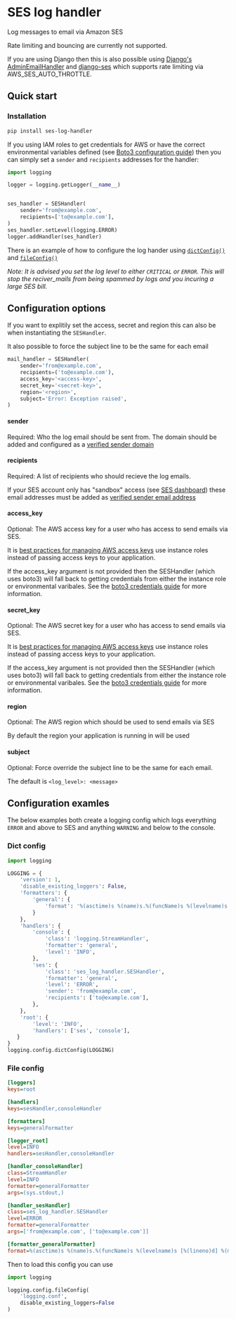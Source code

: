 # SES log handler

Log messages to email via Amazon SES

Rate limiting and bouncing are currently not supported.

If you are using Django then this is also possible using [Django's AdminEmailHandler](https://docs.djangoproject.com/en/3.1/topics/logging/#id4) and [django-ses](https://github.com/django-ses/django-ses) which supports rate limiting via AWS_SES_AUTO_THROTTLE.


## Quick start

### Installation

```bash
pip install ses-log-handler
```


If you using IAM roles to get credentials for AWS or have the correct environmental variables defined (see [Boto3 configuration guide](https://boto3.amazonaws.com/v1/documentation/api/latest/guide/configuration.html)) then you can simply set a `sender` and `recipients` addresses for the handler:

```python
import logging

logger = logging.getLogger(__name__)


ses_handler = SESHandler(
    sender='from@example.com',
    recipients=['to@example.com'],
)
ses_handler.setLevel(logging.ERROR)
logger.addHandler(ses_handler)
```

There is an example of how to configure the log hander using [`dictConfig()`](#dict-config) and [`fileConfig()`](#file-config)

*Note: It is advised you set the log level to either `CRITICAL` or `ERROR`. This will stop the reciver_mails from being spammed by logs and you incuring a large SES bill.*



## Configuration options

If you want to explitily set the access, secret and region this can also be when instantiating the `SESHandler`.

It also possible to force the subject line to be the same for each email

```python
mail_handler = SESHandler(
    sender='from@example.com',
    recipients=('to@example.com'),
    access_key='<access-key>',
    secret_key='<secret-key>',
    region='<region>',
    subject='Error: Exception raised',
)
```


#### sender

Required: Who the log email should be sent from. The domain should be added and configured as a [verified sender domain](https://console.aws.amazon.com/ses/home?region=us-east-1#verified-senders-domain:)

#### recipients

Required: A list of recipients who should recieve the log emails.

If your SES account only has "sandbox" access (see [SES dashboard](https://console.aws.amazon.com/ses/home?region=us-east-1#dashboard:)) these email addresses must be added as [verified sender email address](https://console.aws.amazon.com/ses/home?region=us-east-1#verified-senders-email:)


#### access_key

Optional: The AWS access key for a user who has access to send emails via SES.

It is [best practices for managing AWS access keys](https://docs.aws.amazon.com/general/latest/gr/aws-access-keys-best-practices.html) use instance roles instead of passing access keys to your application.

If the access_key argument is not provided then the SESHandler (which uses boto3) will fall back to getting credentials from either the instance role or environmental varibales. See the [boto3 credentials guide](https://boto3.amazonaws.com/v1/documentation/api/latest/guide/credentials.html) for more information.


#### secret_key

Optional: The AWS secret key for a user who has access to send emails via SES.

It is [best practices for managing AWS access keys](https://docs.aws.amazon.com/general/latest/gr/aws-access-keys-best-practices.html) use instance roles instead of passing access keys to your application.

If the access_key argument is not provided then the SESHandler (which uses boto3) will fall back to getting credentials from either the instance role or environmental varibales. See the [boto3 credentials guide](https://boto3.amazonaws.com/v1/documentation/api/latest/guide/credentials.html) for more information.

#### region

Optional: The AWS region which should be used to send emails via SES

By default the region your application is running in will be used


#### subject

Optional: Force override the subject line to be the same for each email.

The default is `<log_level>: <message>`



## Configuration examles

The below examples both create a logging config which logs everything `ERROR` and above to SES and anything `WARNING` and below to the console.

### Dict config

```python
import logging

LOGGING = {
    'version': 1,
    'disable_existing_loggers': False,
    'formatters': {
        'general': {
            'format': '%(asctime)s %(name)s.%(funcName)s %(levelname)s [%(lineno)d] %(message)s',  # NOQA: E501
        }
    },
    'handlers': {
        'console': {
            'class': 'logging.StreamHandler',
            'formatter': 'general',
            'level': 'INFO',
        },
        'ses': {
            'class': 'ses_log_handler.SESHandler',
            'formatter': 'general',
            'level': 'ERROR',
            'sender': 'from@example.com',
            'recipients': ['to@example.com'],
        },
    },
    'root': {
        'level': 'INFO',
        'handlers': ['ses', 'console'],
   }
}
logging.config.dictConfig(LOGGING)
```


### File config

```ini
[loggers]
keys=root

[handlers]
keys=sesHandler,consoleHandler

[formatters]
keys=generalFormatter

[logger_root]
level=INFO
handlers=sesHandler,consoleHandler

[handler_consoleHandler]
class=StreamHandler
level=INFO
formatter=generalFormatter
args=(sys.stdout,)

[handler_sesHandler]
class=ses_log_handler.SESHandler
level=ERROR
formatter=generalFormatter
args=['from@example.com', ['to@example.com']]

[formatter_generalFormatter]
format=%(asctime)s %(name)s.%(funcName)s %(levelname)s [%(lineno)d] %(message)s
```

Then to load this config you can use
```python
import logging

logging.config.fileConfig(
    'logging.conf',
    disable_existing_loggers=False
)
```
